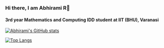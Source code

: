 ### Hi there, I am Abhirami R👋
#### 3rd year Mathematics and Computing IDD student at IIT (BHU), Varanasi
[![Abhirami's GitHub stats](https://github-readme-stats.vercel.app/api?username=abee62)](https://github.com/anuraghazra/github-readme-stats)

[![Top Langs](https://github-readme-stats.vercel.app/api/top-langs/?username=abee62)](https://github.com/anuraghazra/github-readme-stats)


<!--
**abee62/abee62** is a ✨ _special_ ✨ repository because its `README.md` (this file) appears on your GitHub profile.

Here are some ideas to get you started:

- 🔭 I’m currently working on ...
- 🌱 I’m currently learning ...
- 👯 I’m looking to collaborate on ...
- 🤔 I’m looking for help with ...
- 💬 Ask me about ...
- 📫 How to reach me: ...
- 😄 Pronouns: ...
- ⚡ Fun fact: ...
-->
